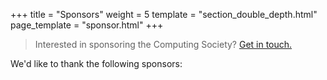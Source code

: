 +++
title = "Sponsors"
weight = 5
template = "section_double_depth.html"
page_template = "sponsor.html"
+++

> Interested in sponsoring the Computing Society? [Get in touch.](@/exec/_index.md)

We'd like to thank the following sponsors: